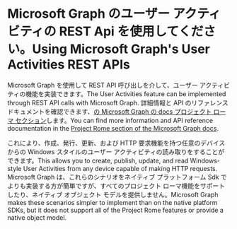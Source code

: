 # <a name="using-microsoft-graphs-user-activities-rest-apis"></a><span data-ttu-id="d2d3b-101">Microsoft Graph のユーザー アクティビティの REST Api を使用してください。</span><span class="sxs-lookup"><span data-stu-id="d2d3b-101">Using Microsoft Graph's User Activities REST APIs</span></span>

<span data-ttu-id="d2d3b-102">Microsoft Graph を使用して REST API 呼び出しを介して、ユーザー アクティビティの機能を実装できます。</span><span class="sxs-lookup"><span data-stu-id="d2d3b-102">The User Activities feature can be implemented through REST API calls with Microsoft Graph.</span></span> <span data-ttu-id="d2d3b-103">詳細情報と API のリファレンス ドキュメントを確認できます、[の Microsoft Graph の docs プロジェクト ローマ セクション](https://developer.microsoft.com/graph/docs/api-reference/beta/resources/project_rome_overview#activities)します。</span><span class="sxs-lookup"><span data-stu-id="d2d3b-103">You can find more information and API reference documentation in the [Project Rome section of the Microsoft Graph docs](https://developer.microsoft.com/graph/docs/api-reference/beta/resources/project_rome_overview#activities).</span></span>

<span data-ttu-id="d2d3b-104">これにより、作成、発行、更新、および HTTP 要求機能を持つ任意のデバイスからの Windows スタイルのユーザー アクティビティの読み取りをすることができます。</span><span class="sxs-lookup"><span data-stu-id="d2d3b-104">This allows you to create, publish, update, and read Windows-style User Activities from any device capable of making HTTP requests.</span></span> <span data-ttu-id="d2d3b-105">Microsoft Graph は、これらのシナリオをネイティブ プラットフォーム Sdk でよりも実装する方が簡単ですが、すべてのプロジェクト ローマ機能をサポートしたり、ネイティブ オブジェクト モデルを提供しません。</span><span class="sxs-lookup"><span data-stu-id="d2d3b-105">Microsoft Graph makes these scenarios simpler to implement than on the native platform SDKs, but it does not support all of the Project Rome features or provide a native object model.</span></span>